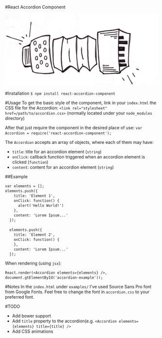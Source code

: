 #React Accordion Component

![](public/logo.jpg)

#Installation
  `$ npm install react-accordion-component`

#Usage
To get the basic style of the component, link in your `index.html` the CSS file for the Accordion:
`<link rel="stylesheet" href=/path/to/accordion.css>` (normally located under your `node_modules` directory)
 
 After that just require the component in the desired place of use:
 `var Accordion = require('react-accordion-component');`
 
 The `Accordion` accepts an array of objects, where each of them may have: 
 + `title`: title for an accordion element (`string`)
 + `onClick`: callback function triggered when an accordion element is clicked (`function`)
 + `content`: content for an accordion element (`string`)

##Example
```
var elements = [];
elements.push({
    title: 'Element 1',
    onClick: function() {
      alert('Hello World!')
    },
    content: 'Lorem Ipsum...'
  });
  
  elements.push({
    title: 'Element 2',
    onClick: function() {
    },
    content: 'Lorem Ipsum...'
  });
```
When rendering (using `jsx`):
```
React.render(<Accordion elements={elements} />, document.gtElementById('accordion-example'));
```

#Notes
In the `index.html` under `examples/` I've used Source Sans Pro font from Google Fonts. Feel free to change the font in `accordion.css` to your preferred font.

#TODO
+ Add bower support
+ Add `title` property to the accordion(e.g. `<Accordion elements={elements} title={title} />`
+ Add CSS animations


